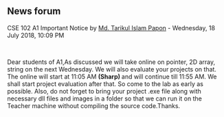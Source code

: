 <h2>News forum</h2><a href="https://moodle.cse.buet.ac.bd/user/view.php?id=872&course=334"></a>
CSE 102 A1 Important Notice
by <a href="https://moodle.cse.buet.ac.bd/user/view.php?id=872&course=334">Md. Tarikul Islam Papon</a> - Wednesday, 18 July 2018, 10:09 PM


 

Dear students of A1,As discussed we will take online on pointer, 2D array, string on the next Wednesday. We will also evaluate your projects on that. The online will start at 11:05 AM <b>(Sharp) </b>and will continue till 11:55 AM. We shall start project evaluation after that. So come to the lab as early as possible. Also, do not forget to bring your project .exe file along with necessary dll files and images in a folder so that we can run it on the Teacher machine without compiling the source code.Thanks.






